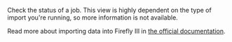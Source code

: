 Check the status of a job. This view is highly dependent on the type of import you're running, so more information is not available.

Read more about importing data into Firefly III in [the official documentation](https://firefly-iii.readthedocs.io/en/latest/).